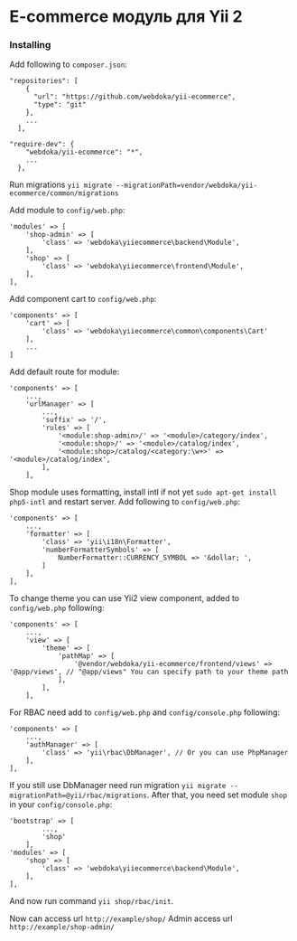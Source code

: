 # E-commerce модуль для Yii 2
### Installing

Add following to `composer.json`:

```
"repositories": [
    {
      "url": "https://github.com/webdoka/yii-ecommerce",
      "type": "git"
    },
    ...
  ],
```
```
"require-dev": {
    "webdoka/yii-ecommerce": "*",
    ...
  },
```

Run migrations `yii migrate --migrationPath=vendor/webdoka/yii-ecommerce/common/migrations`

Add module to `config/web.php`:
```
'modules' => [
    'shop-admin' => [
        'class' => 'webdoka\yiiecommerce\backend\Module',
    ],
    'shop' => [
        'class' => 'webdoka\yiiecommerce\frontend\Module',
    ],
],
```
Add component cart to `config/web.php`:
```
'components' => [
    'cart' => [
        'class' => 'webdoka\yiiecommerce\common\components\Cart'
    ],
    ...
]
```
Add default route for module:
```
'components' => [
    ...,
    'urlManager' => [
        ...,
        'suffix' => '/',
        'rules' => [
            '<module:shop-admin>/' => '<module>/category/index',
            '<module:shop>/' => '<module>/catalog/index',
            '<module:shop>/catalog/<category:\w+>' => '<module>/catalog/index',
        ],
    ],
```
Shop module uses formatting, install intl if not yet `sudo apt-get install php5-intl` and restart server. Add following to `config/web.php`:
```
'components' => [
    ...,
    'formatter' => [
        'class' => 'yii\i18n\Formatter',
        'numberFormatterSymbols' => [
            NumberFormatter::CURRENCY_SYMBOL => '&dollar; ',
        ]
    ],
],
```
To change theme you can use Yii2 view component, added to `config/web.php` following:
```
'components' => [
    ...,
    'view' => [
        'theme' => [
            'pathMap' => [
                '@vendor/webdoka/yii-ecommerce/frontend/views' => '@app/views', // "@app/views" You can specify path to your theme path
            ],
        ],
    ],
```
For RBAC need add to `config/web.php` and `config/console.php` following:
```
'components' => [
    ...,
    'authManager' => [
        'class' => 'yii\rbac\DbManager', // Or you can use PhpManager
    ],
],
```
If you still use DbManager need run migration `yii migrate --migrationPath=@yii/rbac/migrations`.
After that, you need set module `shop` in your `config/console.php`:
```
'bootstrap' => [
        ...,
        'shop'
    ],
'modules' => [
    'shop' => [
        'class' => 'webdoka\yiiecommerce\backend\Module',
    ],
],
```
And now run command `yii shop/rbac/init`.

Now can access url `http://example/shop/`
Admin access url `http://example/shop-admin/`
